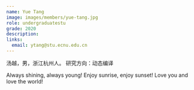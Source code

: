 ```yaml
---
name: Yue Tang
image: images/members/yue-tang.jpg
role: undergraduatestu
grade: 2020
description: 
links:
  email: ytang@stu.ecnu.edu.cn
---
```


汤越，男，浙江杭州人。
研究方向：动态编译

Always shining, always young! Enjoy sunrise, enjoy sunset! Love you and love the world!
